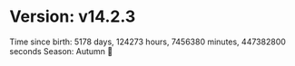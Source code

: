 # Version: v14.2.3
Time since birth: 5178 days, 124273 hours, 7456380 minutes, 447382800 seconds
Season: Autumn 🍁
